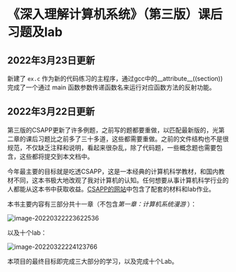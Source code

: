 # 《深入理解计算机系统》（第三版）课后习题及lab

## 2022年3月23日更新

新建了 `ex.c` 作为新的代码练习的主程序，通过gcc中的__attribute__((section))完成了一个通过 main 函数参数传递函数名来运行对应函数方法的反射功能。

## 2022年3月22日更新

第三版的CSAPP更新了许多例题，之前写的题都要重做，以匹配最新版的，光第二章的课后习题比之前多了三十多道，这些都需要重做。之前的文件结构也不是很规范，不仅缺乏注释和说明，看起来很杂乱，除了代码题，一些概念题也需要包含，这些都将提交到本文档中。

今年最主要的目标就是吃透CSAPP，这是一本经典的计算机科学教材，和国内教材不同，这本书极大地改观了我对计算机的认知。任何想要从事计算机科学行业的人都能从这本书中获取收益。[CSAPP的网站](http://csapp.cs.cmu.edu/3e/home.html)中包含了配套的材料和lab作业。

本书主要内容有三部分共十一章（不包含*第一章：计算机系统漫游* ）：

![image-20220322223622536](https://s2.loli.net/2022/03/22/sPOYv9ShbRc2FjT.png)

以及十个lab：

![image-20220322224123766](https://s2.loli.net/2022/03/22/ucnXETO2PS5tND9.png)

本项目的最终目标即完成三大部分的学习，以及完成十个Lab。
